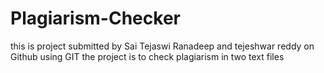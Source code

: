 # Plagiarism-Checker
this is project submitted by Sai Tejaswi Ranadeep and tejeshwar reddy on Github using GIT
the project is to check plagiarism in two text files
